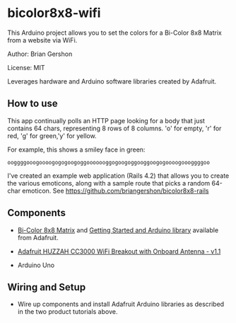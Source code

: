 bicolor8x8-wifi
===============

This Arduino project allows you to set the colors for a Bi-Color 8x8 Matrix
from a website via WiFi.

Author: Brian Gershon

License: MIT

Leverages hardware and Arduino software libraries created by Adafruit.

How to use
----------

This app continually polls an HTTP page looking for a body that just contains
64 chars, representing 8 rows of 8 columns. 'o' for empty, 'r' for red,
'g' for green,'y' for yellow.

For example, this shows a smiley face in green:

    ooggggooogoooogogogoogoggooooooggogoogoggooggoogogoooogoooggggoo

I've created an example web application (Rails 4.2) that allows you to create the
various emoticons, along with a sample route that picks a random 64-char emoticon.
See <https://github.com/briangershon/bicolor8x8-rails>

Components
----------

* [Bi-Color 8x8 Matrix](https://www.adafruit.com/products/902) and [Getting Started and Arduino library](https://learn.adafruit.com/adafruit-led-backpack/bi-color-8x8-matrix) available from Adafruit.

* [Adafruit HUZZAH CC3000 WiFi Breakout with Onboard Antenna - v1.1](https://www.adafruit.com/product/1469)

* Arduino Uno

Wiring and Setup
----------------

* Wire up components and install Adafruit Arduino libraries as described in the two product tutorials above.
